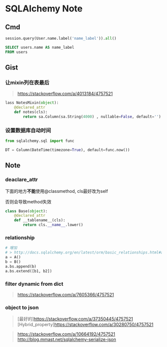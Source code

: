 SQLAlchemy Note
===============

Cmd
---

``` python
session.query(User.name.label('name_label')).all()
```

``` sql
SELECT users.name AS name_label
FROM users
```

Gist
----

### 让mixin列在表最后

> <https://stackoverflow.com/a/4013184/4757521>

``` python
lass NotesMixin(object):
    @declared_attr
    def notes(cls):
        return sa.Column(sa.String(4000) , nullable=False, default='')
```

### 设置数据库自动时间

``` python
from sqlalchemy.sql import func

DT = Column(DateTime(timezone=True), default=func.now())
```

Note
----

### deaclare_attr

下面的地方**不能**使用@classmethod, cls最好改为self

否则会导致method失效

``` python
class Base(object):
    @declared_attr
    def __tablename__(cls):
        return cls.__name__.lower()
```

### relationship

``` python
# 增加
# > http://docs.sqlalchemy.org/en/latest/orm/basic_relationships.html#association-object
a = A()
b = B()
a.bs.append(b)
a.bs.extend([b1, b2])

```

### filter dynamic from dict

> <https://stackoverflow.com/a/7605366/4757521>

### object to json

> [最好的]<https://stackoverflow.com/a/37350445/4757521>
> [Hybrid_property]<https://stackoverflow.com/a/30280750/4757521>

> <https://stackoverflow.com/a/10664192/4757521>
> <http://blog.mmast.net/sqlalchemy-serialize-json>

